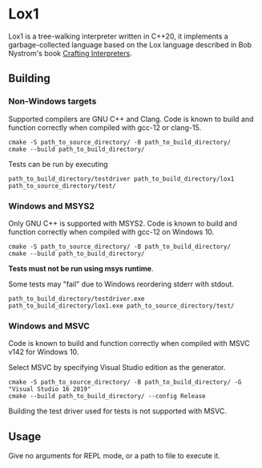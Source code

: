 # Lox1

Lox1 is a tree-walking interpreter written in C++20, it implements
a garbage-collected language based on the Lox language
described in Bob Nystrom's book
[Crafting Interpreters](https://craftinginterpreters.com).

## Building

### Non-Windows targets
Supported compilers are GNU C++ and Clang. Code is known to build and function
correctly when compiled with gcc-12 or clang-15.

	cmake -S path_to_source_directory/ -B path_to_build_directory/
	cmake --build path_to_build_directory/

Tests can be run by executing

	path_to_build_directory/testdriver path_to_build_directory/lox1 path_to_source_directory/test/

### Windows and MSYS2

Only GNU C++ is supported with MSYS2.
Code is known to build and function correctly when compiled with gcc-12
on Windows 10.

	cmake -S path_to_source_directory/ -B path_to_build_directory/
	cmake --build path_to_build_directory/

**Tests must not be run using msys runtime**.

Some tests may "fail" due to Windows reordering stderr with stdout.

	path_to_build_directory/testdriver.exe path_to_build_directory/lox1.exe path_to_source_directory/test/

### Windows and MSVC

Code is known to build and function correctly when compiled with MSVC v142
for Windows 10.

Select MSVC by specifying Visual Studio edition as the generator.

	cmake -S path_to_source_directory/ -B path_to_build_directory/ -G "Visual Studio 16 2019"
	cmake --build path_to_build_directory/ --config Release

Building the test driver used for tests is not supported with MSVC.

## Usage

Give no arguments for REPL mode, or a path to file to execute it.
